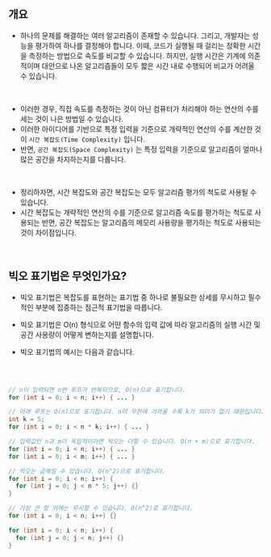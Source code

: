 ## 개요

- 하나의 문제를 해결하는 여러 알고리즘이 존재할 수 있습니다. 그리고, 개발자는 성능을 평가하여 하나를 결정해야 합니다. 이때, 코드가 실행될 때 걸리는 정확한 시간을 측정하는 방법으로 속도를 비교할 수 있습니다. 하지만, 실행 시간은 기계에 의존적이며 대안으로 나온 알고리즘들이 모두 짧은 시간 내로 수행되어 비교가 어려울 수 있습니다.

<br>

- 이러한 경우, 직접 속도를 측정하는 것이 아닌 컴퓨터가 처리해야 하는 연산의 수를 세는 것이 나은 방법일 수 있습니다.
- 이러한 아이디어를 기반으로 특정 입력을 기준으로 개략적인 연산의 수를 계산한 것이 `시간 복잡도(Time Complexity)` 입니다.
- 반면, `공간 복잡도(Space Complexity)` 는 특정 입력을 기준으로 알고리즘이 얼마나 많은 공간을 차지하는지를 다룹니다.


<br>


- 정리하자면, 시간 복잡도와 공간 복잡도는 모두 알고리즘 평가의 척도로 사용될 수 있습니다.
- 시간 복잡도는 개략적인 연산의 수를 기준으로 알고리즘 속도를 평가하는 척도로 사용되는 반면, 공간 복잡도는 알고리즘의 메모리 사용량을 평가하는 척도로 사용되는 것이 차이점입니다.

<br>


## 빅오 표기법은 무엇인가요? 
- 빅오 표기법은 복잡도를 표현하는 표기법 중 하나로 불필요한 상세를 무시하고 필수적인 부분에 집중하는 점근적 표기법을 따릅니다.
- 빅오 표기법은 O(n) 형식으로 어떤 함수의 입력 값에 따라 알고리즘의 실행 시간 및 공간 사용량이 어떻게 변하는지를 설명합니다.
- 빅오 표기법의 예시는 다음과 같습니다.

  <br>


```java

// n이 입력되면 n번 루프가 반복되므로, O(n)으로 표기합니다.
for (int i = 0; i < n; i++) { ... }

// 아래 루프는 O(n)으로 표기합니다. n이 무한에 가까울 수록 k가 의미가 없기 때문입니다. (상수항과 계수 무시)
int k = 5;
for (int i = 0; i < n * k; i++) { ... }

// 입력값인 n과 m이 독립적이라면 빅오는 더할 수 있습니다. O(n + m)으로 표기합니다.
for (int i = 0; i < n; i++) { ... }
for (int i = 0; i < m; i++) { ... }

// 빅오는 곱해질 수 있습니다. O(n^2)으로 표기합니다.
for (int i = 0; i < n; i++) {
  for (int j = 0; j < n * 5; j++) {}
}

// 가장 큰 항 외에는 무시할 수 있습니다. O(n^2)로 표기합니다.
for (int i = 0; i < n; i++) {}

for (int i = 0; i < n; i++) {
  for (int j = 0; j < n; j++) {}
}

```
